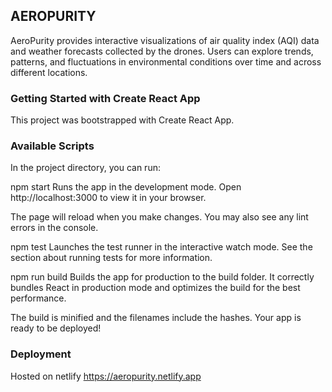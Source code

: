 ## AEROPURITY
AeroPurity provides interactive visualizations of air quality index (AQI) data and weather forecasts collected by the drones. Users can explore trends, patterns, and fluctuations in environmental conditions over time and across different locations.

### Getting Started with Create React App
This project was bootstrapped with Create React App.

### Available Scripts
In the project directory, you can run:

npm start
Runs the app in the development mode.
Open http://localhost:3000 to view it in your browser.

The page will reload when you make changes.
You may also see any lint errors in the console.

npm test
Launches the test runner in the interactive watch mode.
See the section about running tests for more information.

npm run build
Builds the app for production to the build folder.
It correctly bundles React in production mode and optimizes the build for the best performance.

The build is minified and the filenames include the hashes.
Your app is ready to be deployed!


### Deployment
Hosted on netlify https://aeropurity.netlify.app
